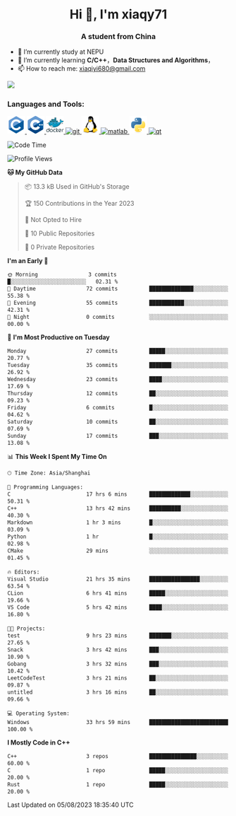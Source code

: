 <h1 align="center">Hi 👋, I'm xiaqy71</h1>
<h3 align="center">A student from China</h3>

- 🔭 I’m currently study at NEPU
- 🌱 I’m currently learning **C/C++**，**Data Structures and Algorithms**，
- 📫 How to reach me: xiaqiyi680@gmail.com

![](https://github-readme-stats.vercel.app/api?username=xiaqy71)

<h3 align="left">Languages and Tools:</h3>
<p align="left"> <a href="https://www.cprogramming.com/" target="_blank" rel="noreferrer"> <img src="https://raw.githubusercontent.com/devicons/devicon/master/icons/c/c-original.svg" alt="c" width="40" height="40"/> </a> <a href="https://www.w3schools.com/cpp/" target="_blank" rel="noreferrer"> <img src="https://raw.githubusercontent.com/devicons/devicon/master/icons/cplusplus/cplusplus-original.svg" alt="cplusplus" width="40" height="40"/> </a> <a href="https://www.docker.com/" target="_blank" rel="noreferrer"> <img src="https://raw.githubusercontent.com/devicons/devicon/master/icons/docker/docker-original-wordmark.svg" alt="docker" width="40" height="40"/> </a> <a href="https://git-scm.com/" target="_blank" rel="noreferrer"> <img src="https://www.vectorlogo.zone/logos/git-scm/git-scm-icon.svg" alt="git" width="40" height="40"/> </a> <a href="https://www.linux.org/" target="_blank" rel="noreferrer"> <img src="https://raw.githubusercontent.com/devicons/devicon/master/icons/linux/linux-original.svg" alt="linux" width="40" height="40"/> </a> <a href="https://www.mathworks.com/" target="_blank" rel="noreferrer"> <img src="https://upload.wikimedia.org/wikipedia/commons/2/21/Matlab_Logo.png" alt="matlab" width="40" height="40"/> </a> <a href="https://www.python.org" target="_blank" rel="noreferrer"> <img src="https://raw.githubusercontent.com/devicons/devicon/master/icons/python/python-original.svg" alt="python" width="40" height="40"/> </a> <a href="https://www.qt.io/" target="_blank" rel="noreferrer"> <img src="https://upload.wikimedia.org/wikipedia/commons/0/0b/Qt_logo_2016.svg" alt="qt" width="40" height="40"/> </a> </p>

<!--START_SECTION:waka-->
![Code Time](http://img.shields.io/badge/Code%20Time-164%20hrs%2035%20mins-blue)

![Profile Views](http://img.shields.io/badge/Profile%20Views-11-blue)

**🐱 My GitHub Data** 

> 📦 13.3 kB Used in GitHub's Storage 
 > 
> 🏆 150 Contributions in the Year 2023
 > 
> 🚫 Not Opted to Hire
 > 
> 📜 10 Public Repositories 
 > 
> 🔑 0 Private Repositories 
 > 
**I'm an Early 🐤** 

```text
🌞 Morning                3 commits           █░░░░░░░░░░░░░░░░░░░░░░░░   02.31 % 
🌆 Daytime                72 commits          ██████████████░░░░░░░░░░░   55.38 % 
🌃 Evening                55 commits          ███████████░░░░░░░░░░░░░░   42.31 % 
🌙 Night                  0 commits           ░░░░░░░░░░░░░░░░░░░░░░░░░   00.00 % 
```
📅 **I'm Most Productive on Tuesday** 

```text
Monday                   27 commits          █████░░░░░░░░░░░░░░░░░░░░   20.77 % 
Tuesday                  35 commits          ███████░░░░░░░░░░░░░░░░░░   26.92 % 
Wednesday                23 commits          ████░░░░░░░░░░░░░░░░░░░░░   17.69 % 
Thursday                 12 commits          ██░░░░░░░░░░░░░░░░░░░░░░░   09.23 % 
Friday                   6 commits           █░░░░░░░░░░░░░░░░░░░░░░░░   04.62 % 
Saturday                 10 commits          ██░░░░░░░░░░░░░░░░░░░░░░░   07.69 % 
Sunday                   17 commits          ███░░░░░░░░░░░░░░░░░░░░░░   13.08 % 
```


📊 **This Week I Spent My Time On** 

```text
🕑︎ Time Zone: Asia/Shanghai

💬 Programming Languages: 
C                        17 hrs 6 mins       █████████████░░░░░░░░░░░░   50.31 % 
C++                      13 hrs 42 mins      ██████████░░░░░░░░░░░░░░░   40.30 % 
Markdown                 1 hr 3 mins         █░░░░░░░░░░░░░░░░░░░░░░░░   03.09 % 
Python                   1 hr                █░░░░░░░░░░░░░░░░░░░░░░░░   02.98 % 
CMake                    29 mins             ░░░░░░░░░░░░░░░░░░░░░░░░░   01.45 % 

🔥 Editors: 
Visual Studio            21 hrs 35 mins      ████████████████░░░░░░░░░   63.54 % 
CLion                    6 hrs 41 mins       █████░░░░░░░░░░░░░░░░░░░░   19.66 % 
VS Code                  5 hrs 42 mins       ████░░░░░░░░░░░░░░░░░░░░░   16.80 % 

🐱‍💻 Projects: 
test                     9 hrs 23 mins       ███████░░░░░░░░░░░░░░░░░░   27.65 % 
Snack                    3 hrs 42 mins       ███░░░░░░░░░░░░░░░░░░░░░░   10.90 % 
Gobang                   3 hrs 32 mins       ███░░░░░░░░░░░░░░░░░░░░░░   10.42 % 
LeetCodeTest             3 hrs 21 mins       ██░░░░░░░░░░░░░░░░░░░░░░░   09.87 % 
untitled                 3 hrs 16 mins       ██░░░░░░░░░░░░░░░░░░░░░░░   09.66 % 

💻 Operating System: 
Windows                  33 hrs 59 mins      █████████████████████████   100.00 % 
```

**I Mostly Code in C++** 

```text
C++                      3 repos             ███████████████░░░░░░░░░░   60.00 % 
C                        1 repo              █████░░░░░░░░░░░░░░░░░░░░   20.00 % 
Rust                     1 repo              █████░░░░░░░░░░░░░░░░░░░░   20.00 % 
```




 Last Updated on 05/08/2023 18:35:40 UTC
<!--END_SECTION:waka-->




